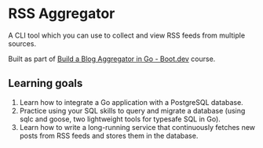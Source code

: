 # RSS Aggregator

A CLI tool which you can use to collect and view RSS feeds from multiple sources.

Built as part of [Build a Blog Aggregator in Go - Boot.dev](https://www.boot.dev/courses/build-blog-aggregator-golang) course.

## Learning goals

1. Learn how to integrate a Go application with a PostgreSQL database.
2. Practice using your SQL skills to query and migrate a database (using sqlc and goose, two lightweight tools for typesafe SQL in Go).
3. Learn how to write a long-running service that continuously fetches new posts from RSS feeds and stores them in the database.


